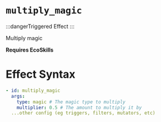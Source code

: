 # `multiply_magic`
:::dangerTriggered Effect
:::

Multiply magic

**Requires EcoSkills**

# Effect Syntax
```yaml
- id: multiply_magic
  args:
    type: magic # The magic type to multiply
    multiplier: 0.5 # The amount to multiply it by
  ...other config (eg triggers, filters, mutators, etc)
```